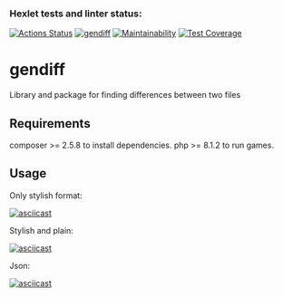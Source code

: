 ### Hexlet tests and linter status:
[![Actions Status](https://github.com/aldente0/php-project-48/actions/workflows/hexlet-check.yml/badge.svg)](https://github.com/aldente0/php-project-48/actions)
[![gendiff](https://github.com/aldente0/php-project-48/actions/workflows/gendiff.yml/badge.svg)](https://github.com/aldente0/php-project-48/actions/workflows/gendiff.yml)
[![Maintainability](https://api.codeclimate.com/v1/badges/4c48eb0999c55a8ea77a/maintainability)](https://codeclimate.com/github/aldente0/php-project-48/maintainability)
[![Test Coverage](https://api.codeclimate.com/v1/badges/4c48eb0999c55a8ea77a/test_coverage)](https://codeclimate.com/github/aldente0/php-project-48/test_coverage)


# gendiff

Library and package for finding differences between two files

## Requirements

composer >= 2.5.8 to install dependencies.
php >= 8.1.2 to run games.

## Usage

Only stylish format:

[![asciicast](https://asciinema.org/a/654243.svg)](https://asciinema.org/a/654243)

Stylish and plain:

[![asciicast](https://asciinema.org/a/665294.svg)](https://asciinema.org/a/665294)

Json:

[![asciicast](https://asciinema.org/a/665299.svg)](https://asciinema.org/a/665299)